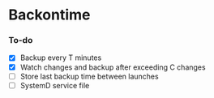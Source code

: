 # Backontime

### To-do
- [x] Backup every T minutes
- [x] Watch changes and backup after exceeding C changes
- [ ] Store last backup time between launches
- [ ] SystemD service file